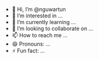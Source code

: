 - 👋 Hi, I’m @nguwartun
- 👀 I’m interested in ...
- 🌱 I’m currently learning ...
- 💞️ I’m looking to collaborate on ...
- 📫 How to reach me ...
- 😄 Pronouns: ...
- ⚡ Fun fact: ...

<!---
nguwartun/nguwartun is a ✨ special ✨ repository because its `README.md` (this file) appears on your GitHub profile.
You can click the Preview link to take a look at your changes.
--->
